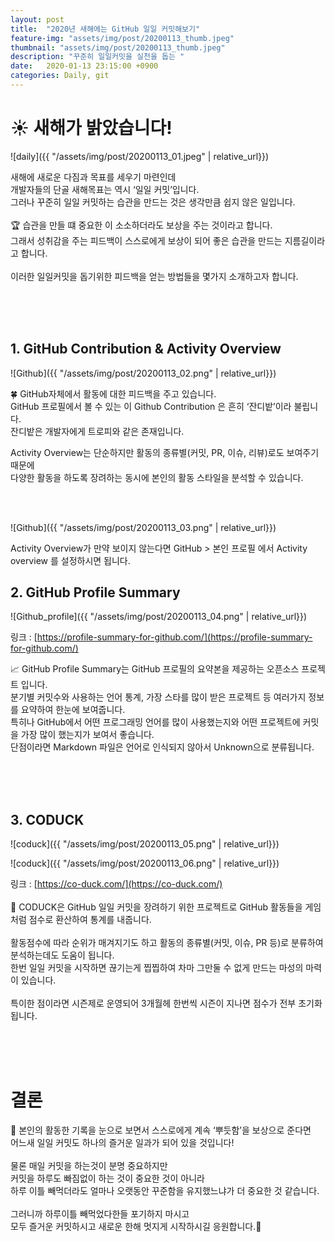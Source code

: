 ```yaml
---
layout: post
title:  "2020년 새해에는 GitHub 일일 커밋해보기"
feature-img: "assets/img/post/20200113_thumb.jpeg"
thumbnail: "assets/img/post/20200113_thumb.jpeg"
description: "꾸준히 일일커밋을 실천을 돕는 "
date:   2020-01-13 23:15:00 +0900
categories: Daily, git
---
```


# ☀️ 새해가 밝았습니다!

![daily]({{ "/assets/img/post/20200113_01.jpeg" | relative_url}})

새해에 새로운 다짐과 목표를 세우기 마련인데<br/>
개발자들의 단골 새해목표는 역시 ‘일일 커밋’입니다.<br/>
그러나 꾸준히 일일 커밋하는 습관을 만드는 것은 생각만큼 쉽지 않은 일입니다.<br/>
<br/>
🏆 습관을 만들 떄 중요한 이 소소하더라도 보상을 주는 것이라고 합니다.<br/>
그래서 성취감을 주는 피드백이 스스로에게 보상이 되어 좋은 습관을 만드는 지름길이라고 합니다.<br/>
<br/>
이러한 일일커밋을 돕기위한 피드백을 얻는 방법들을 몇가지 소개하고자 합니다.<br/>

<br/><br/><br/>

## 1. GitHub Contribution & Activity Overview

![Github]({{ "/assets/img/post/20200113_02.png" | relative_url}})

🍀 GitHub자체에서 활동에 대한 피드백을 주고 있습니다.<br/>
GitHub 프로필에서 볼 수 있는 이 Github Contribution 은 흔히 ‘잔디밭’이라 불립니다.<br/>
잔디밭은 개발자에게 트로피와 같은 존재입니다.<br/>

Activity Overview는 단순하지만 활동의 종류별(커밋, PR, 이슈, 리뷰)로도 보여주기 때문에<br/>
다양한 활동을 하도록 장려하는 동시에 본인의 활동 스타일을 분석할 수 있습니다.<br/>

<br/><br/>

![Github]({{ "/assets/img/post/20200113_03.png" | relative_url}})

Activity Overview가 만약 보이지 않는다면 GitHub > 본인 프로필 에서 Activity overview 를 설정하시면 됩니다.<br/>

## 2. GitHub Profile Summary

![Github_profile]({{ "/assets/img/post/20200113_04.png" | relative_url}})

링크 : [https://profile-summary-for-github.com/](https://profile-summary-for-github.com/)

📈 GitHub Profile Summary는 GitHub 프로필의 요약본을 제공하는 오픈소스 프로젝트 입니다.<br/>
분기별 커밋수와 사용하는 언어 통계, 가장 스타를 많이 받은 프로젝트 등 여러가지 정보를 요약하여 한눈에 보여줍니다.<br/>
특히나 GitHub에서 어떤 프로그래밍 언어를 많이 사용했는지와 어떤 프로젝트에 커밋을 가장 많이 했는지가 보여서 좋습니다.<br/>
단점이라면 Markdown 파일은 언어로 인식되지 않아서 Unknown으로 분류됩니다.<br/>

<br/><br/><br/>

## 3. CODUCK

![coduck]({{ "/assets/img/post/20200113_05.png" | relative_url}})

![coduck]({{ "/assets/img/post/20200113_06.png" | relative_url}})

링크 : [https://co-duck.com/](https://co-duck.com/)<br/>
<br/>
🦆 CODUCK은 GitHub 일일 커밋을 장려하기 위한 프로젝트로 GitHub 활동들을 게임처럼 점수로 환산하여 통계를 내줍니다.<br/>
<br/>
활동점수에 따라 순위가 매겨지기도 하고 활동의 종류별(커밋, 이슈, PR 등)로 분류하여 분석하는데도 도움이 됩니다.<br/>
한번 일일 커밋을 시작하면 끊기는게 찝찝하여 차마 그만둘 수 없게 만드는 마성의 마력이 있습니다.<br/>
<br/>
특이한 점이라면 시즌제로 운영되어 3개월헤 한번씩 시즌이 지나면 점수가 전부 초기화됩니다.<br/>

<br/><br/><br/>

# 결론

🏅 본인의 활동한 기록을 눈으로 보면서 스스로에게 계속 ‘뿌듯함’을 보상으로 준다면<br/>
어느새 일일 커밋도 하나의 즐거운 일과가 되어 있을 것입니다!<br/>
<br/>
물론 매일 커밋을 하는것이 분명 중요하지만<br/>
커밋을 하루도 빠짐없이 하는 것이 중요한 것이 아니라<br/>
하루 이틀 빼먹더라도 얼마나 오랫동안 꾸준함을 유지했느냐가 더 중요한 것 같습니다.<br/>
<br/>
그러니까 하루이틀 빼먹었다한들 포기하지 마시고<br/>
모두 즐거운 커밋하시고 새로운 한해 멋지게 시작하시길 응원합니다.🎉<br/>

<br/><br/><br/>

